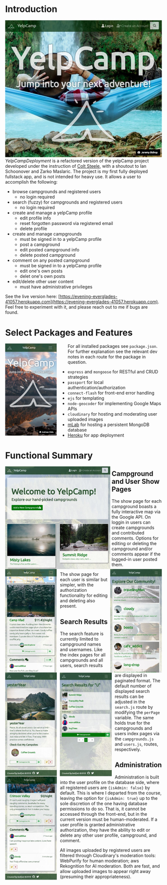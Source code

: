 # Introduction
![landing-page.jpg](public/pics/landing-page.jpg)
*YelpCampDeployment* is a refactored version of the yelpCamp project developed under the instruction of [Colt Steele](https://www.udemy.com/the-web-developer-bootcamp/), with a shoutout to Ian Schoonover and Zarko Maslaric. The project is my first fully deployed fullstack app, and is not intended for heavy use. It allows a user to accomplish the following:

  * browse campgrounds and registered users
    - no login required
  * search (fuzzy) for campgrounds and registered users
    - no login required
  * create and manage a yelpCamp profile
    - edit profile info
    - reset forgotten password via registered email
    - delete profile
  * create and manage campgrounds
    - must be signed in to a yelpCamp profile
    - post a campground
    - edit posted campground info
    - delete posted campground
  * comment on any posted campground
    - must be signed in to a yelpCamp profile
    - edit one's own posts
    - delet one's own posts
  * edit/delete other user content
    - must have administrative privileges

See the live version here: [https://evening-everglades-41057.herokuapp.com](https://evening-everglades-41057.herokuapp.com). Feel free to experiment with it, and please reach out to me if bugs are found.

# Select Packages and Features
<img src="public/pics/landing-page-responsive.jpg" width="33%" style="padding-right: 35px" align="left">

For all installed packages see `package.json`. For further explanation see the relevant dev notes in each route for the package in question.

  * `express` and `mongoose` for RESTful and CRUD strategies
  * `passport` for local authentication/authorization
  * `connect-flash` for front-end error handling
  * `ejs` for templating
  * `node-geocoder` for implementing Google Maps APIs
  * `cloudinary` for hosting and moderating user uploaded images
  * [mLab](https://mlab.com/) for hosting a persistent MongoDB database
  * [Heroku](https://www.heroku.com/home) for app deployment



# Functional Summary
<img src="public/pics/campgrounds-index.jpg" width="67%" style="padding-right: 5px" align="left">
<img src="public/pics/users-index-responsive.jpg" width="33%" style="padding-left: 5px" align="right">



## Campground and User Show Pages
<img src="public/pics/campground-show-responsive.jpg" width="33%" style="padding-right: 10px" align="left">
<img src="public/pics/user-show-signed-in-responsive.jpg" width="33%" style="padding-right: 10px" align="left">

The show page for each campground boasts a fully interactive map via the Google API. On loggin in users can create campgrounds and contributed comments. Options for editing or deleting the campground and/or comments appear if the logged-in user posted them.

The show page for each user is similar but simpler, with the authorization functionality for editing and deleting also present.



## Search Results
<img src="public/pics/search-results-responsive.jpg" width="33%" style="padding-right: 10px" align="left">

The search feature is currently limited to campground names and usernames. Like the index pages for all campgrounds and all users, search results are displayed in paginated format. The default number of displayed search results can be adjusted in the `search.js` route by modifying the `perPage` variable. The same holds true for the campgrounds and users index pages via the `campgrounds.js` and `users.js`, routes, respectively.



## Administration
<img src="public/pics/admin-override-responsive.jpg" width="33%" style="padding-right: 10px" align="left">

Administration is built into the user profile on the database side, where all registered users are `{isAdmin: false}` by default. This is where I departed from the course, leaving the option for `{isAdmin: true}` up to the sole discretion of the one having database permissions to do so. That is, it cannot be accessed through the front-end, but in the current version must be human-moderated. If a user profile is granted administrative authorization, they have the ability to edit or delete any other user profile, campground, and comment.

All images uploaded by registered users are filtered through Cloudinary's moderation tools: WebPurify for human moderation; aws Rekognition for AI moderation. Both are fast, and allow uploaded images to appear right away (presuming their appropriateness).